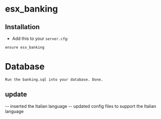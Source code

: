 # esx_banking

## Installation
- Add this to your `server.cfg`:

```
ensure esx_banking
```

# Database
```
Run the banking.sql into your database. Done.
```

## update

-- inserted the Italian language 
-- updated config files to support the Italian language
